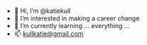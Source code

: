 - 👋 Hi, I’m @katiekull
- 👀 I’m interested in making a career change
- 🌱 I’m currently learning ... everything ...
- 📫 kullkatie@gmail.com

<!---
katiekull/katiekull is a ✨ special ✨ repository because its `README.md` (this file) appears on your GitHub profile.
You can click the Preview link to take a look at your changes.
--->
